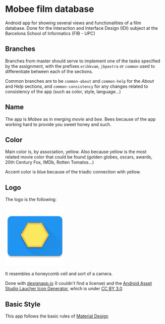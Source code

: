 # Mobee film database
Android app for showing several views and functionalities of a film database. Done for the Interaction and Interface Design (IDI) subject at the Barcelona School of Informatics (FIB - UPC)

## Branches
Branches from master should serve to implement one of the tasks specified by the assignment, with the prefixes `erikkvam`, `jbpextra` or `common` used to differentiate between each of the sections.

Common branches are to be `common-about` and `common-help` for the *About* and *Help* sections, and `common-consistency` for any changes related to consistency of the app (such as color, style, language...)

## Name
The app is *Mobee* as in merging *movie* and *bee*. Bees because of the app working hard to provide you sweet honey and such.

## Color
Main color is, by association, yellow. Also because yellow is the most related movie color that could be found (golden globes, oscars, awards, 20th Century Fox, IMDb, Rotten Tomatos...)

Accent color is blue because of the triadic connection with yellow.

## Logo
The logo is the following:

![Mobee logo](./app/src/main/res/mipmap-xxxhdpi/ic_launcher.png)

It resembles a honeycomb cell and sort of a camera. 

Done with [designapp.io](designapp.io) (I couldn't find a license) and the [Android Asset Studio Laucher Icon Generator](https://romannurik.github.io/AndroidAssetStudio/icons-launcher.html#foreground.type=text&foreground.space.trim=1&foreground.space.pad=0.1&foreground.text.text=Mobee&foreground.text.font=Garamond&foreColor=607d8b%2C0&crop=0&backgroundShape=hrect&backColor=ffffff%2C100&effects=none), which is under [CC BY 3.0](https://creativecommons.org/licenses/by/3.0/)

## Basic Style
This app follows the basic rules of [Material Design](material.io)
